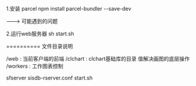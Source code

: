 1.安装 parcel
npm install parcel-bundler --save-dev

 ---> 可能遇到的问题

2.运行web服务器
sh start.sh


==========
文件目录说明

/web : 当前客户端的前端
    /clchart  : clchart基础库的目录 值解决画图的底层操作
    /workers  : 工作图表控制

sfserver
sisdb-rserver.conf
start.sh
